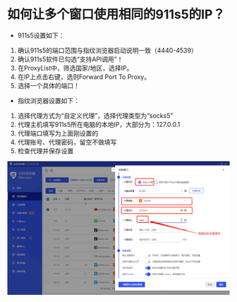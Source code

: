 # 如何让多个窗口使用相同的911s5的IP？

* 911s5设置如下：

1. 确认911s5的端口范围与指纹浏览器启动说明一致（4440-4539）
2. 确认911s5软件已勾选“支持API调用”！
3. 在ProxyList中，筛选国家/地区，选择IP。
4. 在IP上点击右键，选则Forward Port To Proxy。
5. 选择一个具体的端口！

* 指纹浏览器设置如下：

1. 选择代理方式为“自定义代理”，选择代理类型为“socks5”
2. 代理主机填写911s5所在电脑的本地IP，大部分为：127.0.0.1
3. 代理端口填写为上面刚设置的
4. 代理账号、代理密码，留空不做填写
5. 检查代理并保存设置

![](<../../.gitbook/assets/1 (1).png>)
